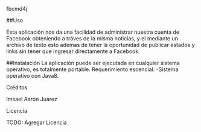 
fbcmd4j

##Uso

Esta aplicación nos da una facilidad de administrar nuestra cuenta de Facebook obteniendo a tráves de la misma noticias, y el mediante un archivo de texto esto ademas de tener la oportunidad de publicar estados y links sin tener que ingresar directamente a Facebook.


##Instalación La aplicación puede ser ejecutada en cualquier sistema operativo, es totalmente portable. Requerimiento escencial. -Sistema operativo con Java8.


Créditos

Imsael Aaron Juarez

Licencia

TODO: Agregar Licencia
